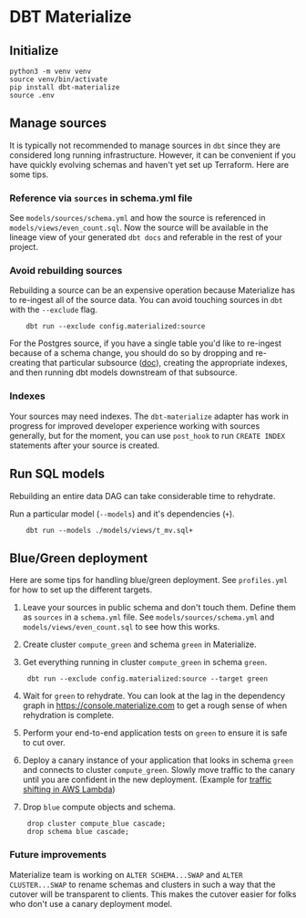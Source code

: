 # DBT Materialize

## Initialize

    python3 -m venv venv
    source venv/bin/activate
    pip install dbt-materialize
    source .env

## Manage sources

It is typically not recommended to manage sources in `dbt` since they are considered long running infrastructure. However, it can be convenient if you have quickly evolving schemas and haven't yet set up Terraform. Here are some tips.

### Reference via `sources` in schema.yml file

See `models/sources/schema.yml` and how the source is referenced in `models/views/even_count.sql`. Now the source will be available in the lineage view of your generated `dbt docs` and referable in the rest of your project.

### Avoid rebuilding sources

Rebuilding a source can be an expensive operation because Materialize has to re-ingest all of the source data. You can avoid touching sources in `dbt` with the `--exclude` flag.

        dbt run --exclude config.materialized:source

For the Postgres source, if you have a single table you'd like to re-ingest because of a schema change, you should do so by dropping and re-creating that particular subsource ([doc](https://materialize.com/docs/sql/alter-source/#context)), creating the appropriate indexes, and then running dbt models downstream of that subsource.

### Indexes

Your sources may need indexes. The `dbt-materialize` adapter has work in progress for improved developer experience working with sources generally, but for the moment, you can use `post_hook` to run `CREATE INDEX` statements after your source is created.

## Run SQL models

Rebuilding an entire data DAG can take considerable time to rehydrate. 

Run a particular model (`--models`) and it's dependencies (`+`).

        dbt run --models ./models/views/t_mv.sql+

## Blue/Green deployment

Here are some tips for handling blue/green deployment. See `profiles.yml` for how to set up the different targets.

1. Leave your sources in public schema and don't touch them. Define them as `sources` in a `schema.yml` file. See `models/sources/schema.yml` and `models/views/even_count.sql` to see how this works.

1. Create cluster `compute_green` and schema `green` in Materialize.

1. Get everything running in cluster `compute_green` in schema `green`.

        dbt run --exclude config.materialized:source --target green 

1. Wait for `green` to rehydrate. You can look at the lag in the dependency graph in https://console.materialize.com to get a rough sense of when rehydration is complete.

1. Perform your end-to-end application tests on `green` to ensure it is safe to cut over.

1. Deploy a canary instance of your application that looks in schema `green` and connects to cluster `compute_green`. Slowly move traffic to the canary until you are confident in the new deployment. (Example for [traffic shifting in AWS Lambda](https://aws.amazon.com/blogs/compute/implementing-canary-deployments-of-aws-lambda-functions-with-alias-traffic-shifting/))

1. Drop `blue` compute objects and schema.

        drop cluster compute_blue cascade;
        drop schema blue cascade;

### Future improvements

Materialize team is working on `ALTER SCHEMA...SWAP` and `ALTER CLUSTER...SWAP` to rename schemas and clusters in such a way that the cutover will be transparent to clients. This makes the cutover easier for folks who don't use a canary deployment model.
